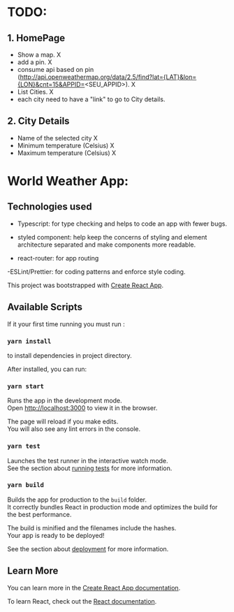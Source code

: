 # TODO:

## 1. HomePage

- Show a map. X
- add a pin. X
- consume api based on pin (http://api.openweathermap.org/data/2.5/find?lat={LAT}&lon={LON}&cnt=15&APPID=<SEU_APPID>). X
- List Cities. X
- each city need to have a "link" to go to City details.

## 2. City Details

- Name of the selected city X
- Minimum temperature (Celsius) X
- Maximum temperature (Celsius) X

# World Weather App:

## Technologies used

- Typescript: for type checking and helps to code an app with fewer bugs.

- styled component: help keep the concerns of styling and element architecture separated and make components more readable.

- react-router: for app routing

-ESLint/Prettier: for coding patterns and enforce style coding.

This project was bootstrapped with [Create React App](https://github.com/facebook/create-react-app).

## Available Scripts

If it your first time running you must run :

### `yarn install`

to install dependencies in project directory.

After installed, you can run:

### `yarn start`

Runs the app in the development mode.<br />
Open [http://localhost:3000](http://localhost:3000) to view it in the browser.

The page will reload if you make edits.<br />
You will also see any lint errors in the console.

### `yarn test`

Launches the test runner in the interactive watch mode.<br />
See the section about [running tests](https://facebook.github.io/create-react-app/docs/running-tests) for more information.

### `yarn build`

Builds the app for production to the `build` folder.<br />
It correctly bundles React in production mode and optimizes the build for the best performance.

The build is minified and the filenames include the hashes.<br />
Your app is ready to be deployed!

See the section about [deployment](https://facebook.github.io/create-react-app/docs/deployment) for more information.

## Learn More

You can learn more in the [Create React App documentation](https://facebook.github.io/create-react-app/docs/getting-started).

To learn React, check out the [React documentation](https://reactjs.org/).
